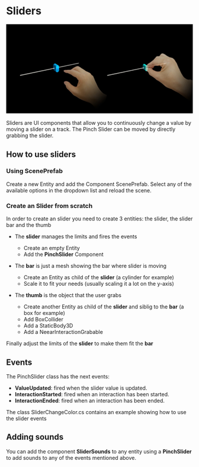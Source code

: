 # Sliders

![Slider example](../Documentation/Images/Slider/MRTK_UX_Slider_Main.jpg)

Sliders are UI components that allow you to continuously change a value by moving a slider on a track. The Pinch Slider can be moved by directly grabbing the slider.


## How to use sliders

### Using ScenePrefab

Create a new Entity and add the Component ScenePrefab. Select any of the available options in the dropdown list and reload the scene. 

### Create an Slider from scratch

In order to create an slider you need to create 3 entities: the slider, the slider bar and the thumb

- The **slider** manages the limits and fires the events
    - Create an empty Entity
    - Add the **PinchSlider** Component

- The **bar** is just a mesh showing the bar where slider is moving
    - Create an Entity as child of the **slider** (a cylinder for example)
    - Scale it to fit your needs (usually scaling it a lot on the y-axis)

- The **thumb** is the object that the user grabs
    - Create another Entity as child of the **slider** and siblig to the **bar** (a box for example)
    - Add BoxCollider
    - Add a StaticBody3D
    - Add a NeearInteractionGrabable

Finally adjust the limits of the **slider** to make them fit the **bar**

## Events

The PinchSlider class has the next events:
- **ValueUpdated**: fired when the slider value is updated.
- **InteractionStarted**: fired when an interaction has been started.
- **InteractionEnded**: fired when an interaction has been ended.

The class SliderChangeColor.cs contains an example showing how to use the slider events

## Adding sounds

You can add the component **SliderSounds** to any entity using a **PinchSlider** to add sounds to any of the events mentioned above.
